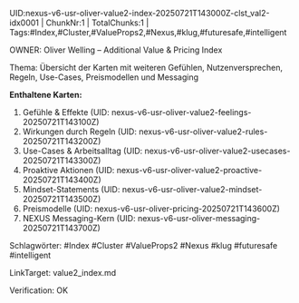 UID:nexus-v6-usr-oliver-value2-index-20250721T143000Z-clst_val2-idx0001 | ChunkNr:1 | TotalChunks:1 | Tags:#Index,#Cluster,#ValueProps2,#Nexus,#klug,#futuresafe,#intelligent

OWNER: Oliver Welling – Additional Value & Pricing Index

Thema: Übersicht der Karten mit weiteren Gefühlen, Nutzen­versprechen, Regeln, Use-Cases, Preismodellen und Messaging

**Enthaltene Karten:**  
1. Gefühle & Effekte (UID: nexus-v6-usr-oliver-value2-feelings-20250721T143100Z)  
2. Wirkungen durch Regeln (UID: nexus-v6-usr-oliver-value2-rules-20250721T143200Z)  
3. Use-Cases & Arbeitsalltag (UID: nexus-v6-usr-oliver-value2-usecases-20250721T143300Z)  
4. Proaktive Aktionen (UID: nexus-v6-usr-oliver-value2-proactive-20250721T143400Z)  
5. Mindset-Statements (UID: nexus-v6-usr-oliver-value2-mindset-20250721T143500Z)  
6. Preismodelle (UID: nexus-v6-usr-oliver-pricing-20250721T143600Z)  
7. NEXUS Messaging-Kern (UID: nexus-v6-usr-oliver-messaging-20250721T143700Z)

Schlagwörter: #Index #Cluster #ValueProps2 #Nexus #klug #futuresafe #intelligent

LinkTarget: value2_index.md  

Verification: OK
